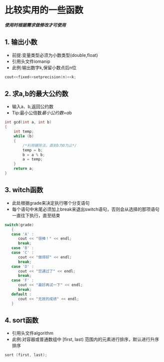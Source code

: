 # 比较实用的一些函数

***使用时根据需求做修改才可使用***

## 1. 输出小数

- 前提:变量类型必须为小数类型(double,float)
- 引用头文件iomanip
- 此例:输出数字k,保留小数点后n位
```c++
cout<<fixed<<setprecision(n)<<k;
```


## 2. 求a,b的最大公约数
- 输入a、b,返回公约数
- Tip:最小公倍数*最小公约数=a*b
```c++
int gcd(int a, int b)
{
    int temp;
    while (b)
    {
        /*利用辗除法，直到b为0为止*/
        temp = b;
        b = a % b;
        a = temp;
    }
    return a;
}
```

## 3. witch函数
- 此处根据grade来决定执行哪个分支语句
- 每个语句中末尾必须加上break来退出switch语句，否则会从选择的那项语句一直往下执行，直至结束
```c++
switch(grade)
   {
   case 'A' :
      cout << "很棒！" << endl; 
      break;
   case 'B' :
   case 'C' :
      cout << "做得好" << endl;
      break;
   case 'D' :
      cout << "您通过了" << endl;
      break;
   case 'F' :
      cout << "最好再试一下" << endl;
      break;
   default :
      cout << "无效的成绩" << endl;
   }
```

## 4. sort函数
- 引用头文件algorithm
- 此例:对容器或普通数组中 [first, last) 范围内的元素进行排序，默认进行升序排序
```c++
sort (first, last);
```